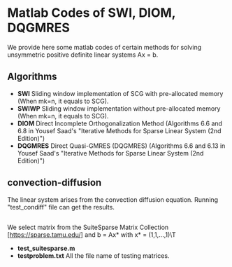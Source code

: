 # Matlab Codes of SWI, DIOM, DQGMRES
We provide here some matlab codes of certain methods for solving unsymmetric positive definite linear systems Ax = b.
## Algorithms
- **SWI** Sliding window implementation of SCG with pre-allocated memory (When mk=n, it equals to SCG).
- **SWIWP** Sliding window implementation without pre-allocated memory  (When mk=n, it equals to SCG).
- **DIOM** Direct Incomplete Orthogonalization Method (Algorithms 6.6 and 6.8 in Yousef Saad's "Iterative Methods for Sparse Linear System (2nd Edition)")
- **DQGMRES** Direct Quasi-GMRES (DQGMRES) (Algorithms 6.6 and 6.13 in Yousef Saad's "Iterative Methods for Sparse Linear System (2nd Edition)")
## convection-diffusion
The linear system arises from the convection diffusion equation. Running "test_condiff" file can get the results.
## 
We select matrix from the SuiteSparse Matrix Collection [https://sparse.tamu.edu/] and b = Ax\* with x\* = (1,1,...,1)\T
- **test_suitesparse.m**  
- **testproblem.txt** All the file name of testing matrices.
